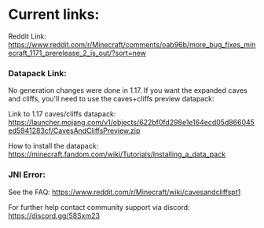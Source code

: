 # Current links:
Reddit Link: https://www.reddit.com/r/Minecraft/comments/oab96b/more_bug_fixes_minecraft_1171_prerelease_2_is_out/?sort=new

### Datapack Link: 
No generation changes were done in 1.17. If you want the expanded caves and cliffs, you'll need to use the caves+cliffs preview datapack:

Link to 1.17 caves/cliffs datapack: https://launcher.mojang.com/v1/objects/622bf0fd298e1e164ecd05d866045ed5941283cf/CavesAndCliffsPreview.zip
	
How to install the datapack: https://minecraft.fandom.com/wiki/Tutorials/Installing_a_data_pack

### JNI Error:
See the FAQ: https://www.reddit.com/r/Minecraft/wiki/cavesandcliffspt1
	
For further help contact community support via discord: https://discord.gg/58Sxm23
